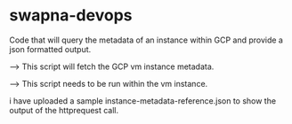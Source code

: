 # swapna-devops

Code that will query the metadata of an instance within GCP and provide a json formatted output.

--> This script will fetch the GCP vm instance metadata.

--> This script needs to be run within the vm instance.

i have uploaded a sample instance-metadata-reference.json to show the output of the httprequest call.
